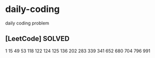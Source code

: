 # daily-coding
daily coding problem

## [LeetCode] SOLVED
1 15 49 53 118 122 124 125 136 202 283 339 341 652 680 704 796 991